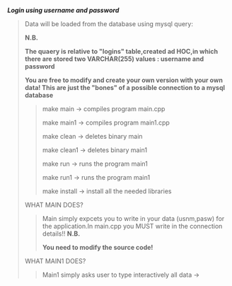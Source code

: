 ***Login using username and password***
>Data will be loaded from the database using mysql query:
> 
>**N.B.**
> 
>**The quaery is relative to "logins" table,created ad HOC,in which there are stored two VARCHAR(255) values : username and password**
> 
>**You are free to modify and create your own version with your own data! This are just the "bones" of a possible connection to a mysql database**
> 
>>make main -> compiles program main.cpp 
>>
>>make main1 -> compiles program main1.cpp
>>
>>make clean -> deletes binary main
>>
>>make clean1 -> deletes binary main1
>>
>>make run -> runs the program main1
>>
>>make run1 -> runs the program main1
>>
>>make install -> install all the needed libraries
> 
>WHAT MAIN DOES?
>>Main simply expcets you to write in your data (usnm,pasw) for the application.In main.cpp you MUST write in the connection details!!
>>**N.B.**
>>
>>**You need to modify the source code!**
> 
>WHAT MAIN1 DOES?
>>Main1 simply asks user to type interactively all data ->  
